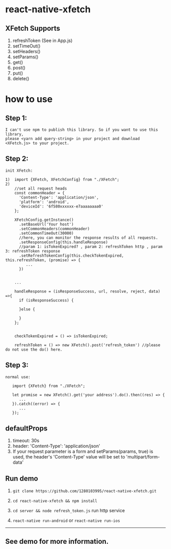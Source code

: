 # react-native-xfetch

## XFetch Supports 

1. refreshToken   (See in App.js)
2. setTimeOut()
3. setHeaders()
4. setParams()
5. get()
6. post()
7. put()
8. delete()

# how to use

## Step 1:
    I can't use npm to publish this library. So if you want to use this library, 
    please <yarn add query-string> in your project and download <XFetch.js> to your project.
    
## Step 2:
    init XFetch: 
    
    1)  import {XFetch, XFetchConfig} from "./XFetch";
    2) 
        //set all request heads
        const commonHeader = {
          'Content-Type': 'application/json',
          'platform': 'android',
          'deviceId': '6f580xxxxxx-e7aaaaaaaa0'
        };
        
        XFetchConfig.getInstance()
          .setBaseUrl('Your host')
          .setCommonHeaders(commonHeader)
          .setCommonTimeOut(30000)
          //here, you can monitor the response results of all requests.
          .setResponseConfig(this.handleResponse)
          //param 1: isTokenExpired? , param 2: refreshToken http , param 3: refreshToken response
          .setRefreshTokenConfig(this.checkTokenExpired, this.refreshToken, (promise) => {
             ... 
          })
          
          
        ...
          
        handleResponse = (isResponseSuccess, url, resolve, reject, data) =>{
          if (isResponseSuccess) {
            
          }else {
            
          }
        };
        
        
        checkTokenExpired = () => isTokenExpired;
        
        refreshToken = () => new XFetch().post('refresh_token') //please do not use the do() here.
       
## Step 3: 
    normal use: 
    
       import {XFetch} from "./XFetch";
    
       let promise = new XFetch().get('your address').do().then((res) => {
          ...
       }).catch((error) => {
          ...
       });
    
## defaultProps
1. timeout: 30s
2. header: 'Content-Type': 'application/json'
3. If your request parameter is a form and setParams(params, true) is used, the header's 'Content-Type' value will be set to     'multipart/form-data'

## Run demo

1. `git clone https://github.com/1280103995/react-native-xfetch.git`

2. `cd react-native-xfetch && npm install`

3. `cd server && node refresh_token.js` run http service

4. `react-native run-android` or `react-native run-ios`

------
## See demo for more information.

